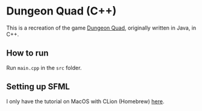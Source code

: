 # Dungeon Quad (C++)

This is a recreation of the game [Dungeon Quad](https://github.com/BardiaTiM/project-dungeon-quad), originally written in Java, in C++.

## How to run

Run `main.cpp` in the `src` folder.

## Setting up SFML

I only have the tutorial on MacOS with CLion (Homebrew) [here](https://dev.to/giovannicodes/sfml-2-5-1-setup-on-macos-with-clion-505m).